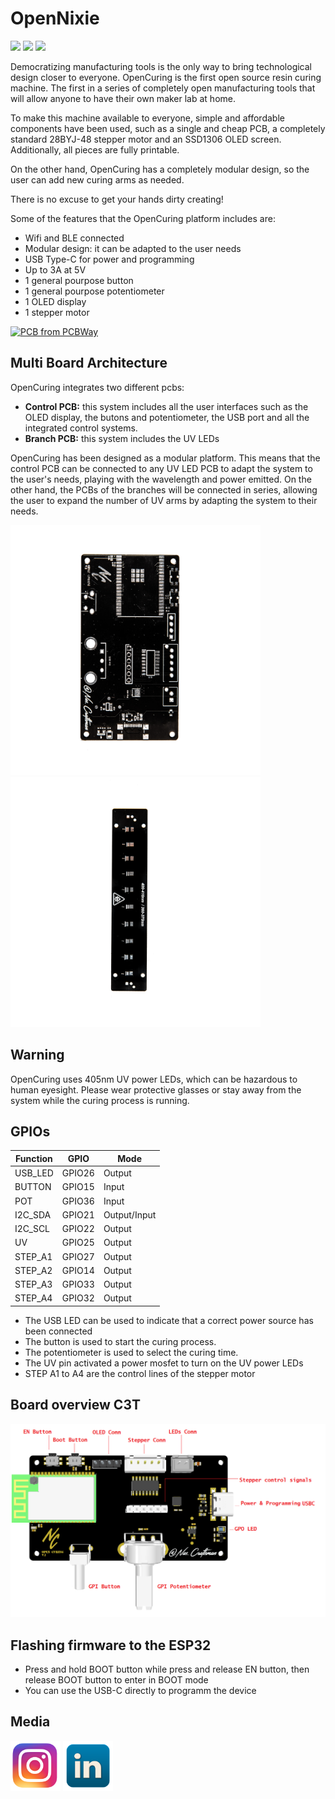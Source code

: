 # OpenNixie 

<img src="Docs/_DSC4069.jpg" width="250px"></a>
<img src="Docs/_DSC4075.jpg" width="250px"></a>
<img src="Docs/_DSC4071.jpg" width="250px"></a>

Democratizing manufacturing tools is the only way to bring technological design closer to everyone. OpenCuring is the first open source resin curing machine. The first in a series of completely open manufacturing tools that will allow anyone to have their own maker lab at home.

To make this machine available to everyone, simple and affordable components have been used, such as a single and cheap PCB, a completely standard 28BYJ-48 stepper motor and an SSD1306 OLED screen. Additionally, all pieces are fully printable.

On the other hand, OpenCuring has a completely modular design, so the user can add new curing arms as needed.

There is no excuse to get your hands dirty creating!

Some of the features that the OpenCuring platform includes are:

- Wifi and BLE connected
- Modular design: it can be adapted to the user needs 
- USB Type-C for power and programming
- Up to 3A at 5V 
- 1 general pourpose button 
- 1 general pourpose potentiometer 
- 1 OLED display 
- 1 stepper motor
  
<a href="https://www.pcbway.com/project/shareproject/Open_Resin_Curing_Machine_8a6f1ecd.html"><img src="https://www.pcbway.com/project/img/images/frompcbway-1220.png" alt="PCB from PCBWay" /></a>

## Multi Board Architecture

OpenCuring integrates two different pcbs: 

- <strong>Control PCB:</strong> this system includes all the user interfaces such as the OLED display, the butons and potentiometer, the USB port and all the integrated control systems. 
- <strong>Branch PCB:</strong>  this system includes the UV LEDs 

OpenCuring has been designed as a modular platform. This means that the control PCB can be connected to any UV LED PCB to adapt the system to the user's needs, playing with the wavelength and power emitted. On the other hand, the PCBs of the branches will be connected in series, allowing the user to expand the number of UV arms by adapting the system to their needs.

<img src="Docs/ControlBoard.JPG" width="400px"></a>
<img src="Docs/Branch.JPG" width="400px"></a>

## Warning

OpenCuring uses 405nm UV power LEDs, which can be hazardous to human eyesight. Please wear protective glasses or stay away from the system while the curing process is running.

## GPIOs

Function|  GPIO  | Mode
--------| ------ | -----
USB_LED | GPIO26 | Output
BUTTON  | GPIO15 | Input
POT     | GPIO36 | Input
I2C_SDA | GPIO21 | Output/Input
I2C_SCL | GPIO22 | Output
UV      | GPIO25 | Output
STEP_A1 | GPIO27 | Output
STEP_A2 | GPIO14 | Output
STEP_A3 | GPIO33 | Output
STEP_A4 | GPIO32 | Output


- The USB LED can be used to indicate that a correct power source has been connected
- The button is used to start the curing process.
- The potentiometer is used to select the curing time.
- The UV pin activated a power mosfet to turn on the UV power LEDs
- STEP A1 to A4 are the control lines of the stepper motor

## Board overview C3T 

<img src="Docs/ControlBoardDiagram.png" width="600px"></a>

## Flashing firmware to the ESP32 

- Press and hold BOOT button while press and release EN button, then release BOOT button to enter in BOOT mode
- You can use the USB-C directly to programm the device

## Media

<a href="https://www.instagram.com/nas.craftsman/"><img src="Docs/IG.png" width="80px"></a>
<a href="www.linkedin.com/in/nasib-fahim-fernandez"><img src="Docs/LIN.png" width="80px"></a>


